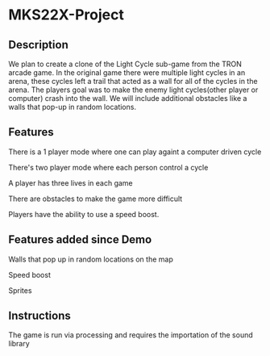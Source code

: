 # MKS22X-Project
## Description
We plan to create a clone of the Light Cycle sub-game from the TRON arcade game. In the original game there were multiple light cycles in an arena, these cycles left a trail that acted as a wall for all of the cycles in the arena. The players goal was to make the enemy light cycles(other player or computer) crash into the wall. We will include additional obstacles like a walls that pop-up in random locations.

## Features
There is a 1 player mode where one can play againt a computer driven cycle

There's two player mode where each person control a cycle

A player has three lives in each game

There are obstacles to make the game more difficult

Players have the ability to use a speed boost.

## Features added since Demo
Walls that pop up in random locations on the map

Speed boost

Sprites

## Instructions
The game is run via processing and requires the importation of the sound library
